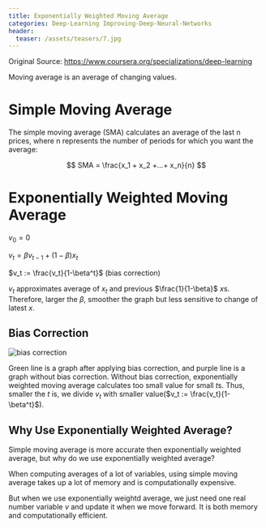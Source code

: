 ```yaml
---
title: Exponentially Weighted Moving Average
categories: Deep-Learning Improving-Deep-Neural-Networks
header:
  teaser: /assets/teasers/7.jpg
---
```




Original Source: https://www.coursera.org/specializations/deep-learning



Moving average is an average of changing values.

# Simple Moving Average

The simple moving average (SMA) calculates an average of the last n prices, where n represents the number of periods for which you want the average:

$$ SMA = \frac{x_1 + x_2 +...+ x_n}{n} $$

# Exponentially Weighted Moving Average

$v_0 = 0$

$v_t = \beta v_{t-1} + (1-\beta)x_t$

$v_t := \frac{v_t}{1-\beta^t}$ (bias correction)

$v_t$ approximates average of $x_t$ and previous $\frac{1}{1-\beta}$ $x$s. Therefore, larger the $\beta$, smoother the graph but less sensitive to change of latest $x$.

## Bias Correction

![bias correction](https://lh3.googleusercontent.com/48gCtSgOPQQ83ZIDIt25u0e5Y2kwPODvAKWckohVgD4bUiA824ao_tpopKj086cyRwMbPxhGS-n8H2v7xxGilaESVD6KWudKifxRO7UQmqD89IFwffBG3uW9DQd6lO0aCWrh9D-yZA=w2400)

Green line is a graph after applying bias correction, and purple line is a graph without bias correction. Without bias correction, exponentially weighted moving average calculates too small value for small $t$s. Thus, smaller the $t$ is, we divide $v_t$ with smaller value($v_t := \frac{v_t}{1-\beta^t}$).

## Why Use Exponentially Weighted Average?

Simple moving average is more accurate then exponentially weighted average, but why do we use exponentially weighted average?

When computing averages of a lot of variables, using simple moving average takes up a lot of memory and is computationally expensive.

But when we use exponentially weightd average, we just need one real number variable $v$ and update it when we move forward. It is both memory and computationally efficient.

